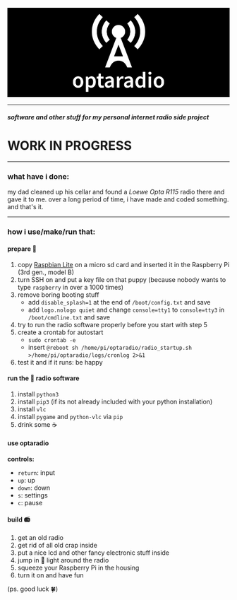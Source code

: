 ![# optaradio](./web/static/radio_plash.png)   
   
---

##### software and other stuff for my personal internet radio side project
# WORK IN PROGRESS

---

### what have i done:

my dad cleaned up his cellar and found a *Loewe Opta R115* radio there and gave it to me. over a long period of time, i have made and coded something. and that's it.

---

### how i use/make/run that:

#### prepare 🥧
1. copy [Raspbian Lite](https://www.raspberrypi.org/downloads/raspbian/) on a micro sd card and inserted it in the Raspberry Pi (3rd gen., model B)
2. turn SSH on and put a key file on that puppy (because nobody wants to type `raspberry` in over a 1000 times)
3. remove boring booting stuff
   - add `disable_splash=1` at the end of `/boot/config.txt` and save
   - add `logo.nologo quiet` and change `console=tty1` to `console=tty3` in `/boot/cmdline.txt` and save
4. try to run the radio software properly before you start with step 5
5. create a crontab for autostart
	- `sudo crontab -e`
	- insert ```@reboot sh /home/pi/optaradio/radio_startup.sh >/home/pi/optaradio/logs/cronlog 2>&1```
6. test it and if it runs: be happy

#### run the 🐍 radio software 
1. install `python3`
2. install `pip3` (if its not already included with your python installation)
3. install `vlc`
4. install `pygame` and `python-vlc` via `pip`
5. drink some ☕️


#### use optaradio
**controls:**    
- `return`: input   
- `up`: up   
- `down`: down   
- `s`: settings   
- `c`: pause   

#### build 📻
1. get an old radio
2. get rid of all old crap inside
3. put a nice lcd and other fancy electronic stuff inside
4. jump in 🌙 light around the radio
5. squeeze your Raspberry Pi in the housing
6. turn it on and have fun

(ps. good luck 🍀)



